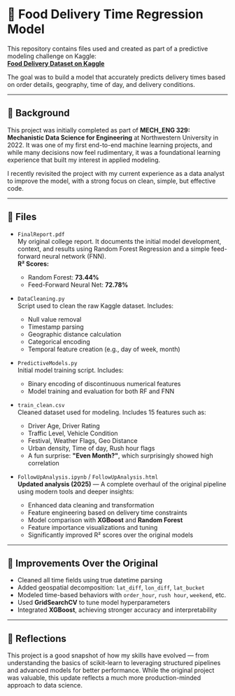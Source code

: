 # 🛵 Food Delivery Time Regression Model

This repository contains files used and created as part of a predictive modeling challenge on Kaggle:  
**[Food Delivery Dataset on Kaggle](https://www.kaggle.com/datasets/gauravmalik26/food-delivery-dataset?select=train.csv)**

The goal was to build a model that accurately predicts delivery times based on order details, geography, time of day, and delivery conditions.

---

## 📘 Background

This project was initially completed as part of **MECH_ENG 329: Mechanistic Data Science for Engineering** at Northwestern University in 2022. It was one of my first end-to-end machine learning projects, and while many decisions now feel rudimentary, it was a foundational learning experience that built my interest in applied modeling.

I recently revisited the project with my current experience as a data analyst to improve the model, with a strong focus on clean, simple, but effective code.

---

## 📁 Files

- `FinalReport.pdf`  
  My original college report. It documents the initial model development, context, and results using Random Forest Regression and a simple feed-forward neural network (FNN).  
  **R² Scores:**  
  - Random Forest: **73.44%**  
  - Feed-Forward Neural Net: **72.78%**

- `DataCleaning.py`  
  Script used to clean the raw Kaggle dataset. Includes:
  - Null value removal
  - Timestamp parsing
  - Geographic distance calculation
  - Categorical encoding
  - Temporal feature creation (e.g., day of week, month)

- `PredictiveModels.py`  
  Initial model training script. Includes:
  - Binary encoding of discontinuous numerical features
  - Model training and evaluation for both RF and FNN

- `train_clean.csv`  
  Cleaned dataset used for modeling. Includes 15 features such as:
  - Driver Age, Driver Rating
  - Traffic Level, Vehicle Condition
  - Festival, Weather Flags, Geo Distance
  - Urban density, Time of day, Rush hour flags
  - A fun surprise: **"Even Month?"**, which surprisingly showed high correlation

- `FollowUpAnalysis.ipynb` / `FollowUpAnalysis.html`  
  **Updated analysis (2025)** — A complete overhaul of the original pipeline using modern tools and deeper insights:
  - Enhanced data cleaning and transformation
  - Feature engineering based on delivery time constraints
  - Model comparison with **XGBoost** and **Random Forest**
  - Feature importance visualizations and tuning
  - Significantly improved R² scores over the original models

---

## 🚀 Improvements Over the Original

- Cleaned all time fields using true datetime parsing  
- Added geospatial decomposition: `lat_diff`, `lon_diff`, `lat_bucket`  
- Modeled time-based behaviors with `order_hour`, `rush hour`, `weekend`, etc.  
- Used **GridSearchCV** to tune model hyperparameters  
- Integrated **XGBoost**, achieving stronger accuracy and interpretability

---

## 💬 Reflections

This project is a good snapshot of how my skills have evolved — from understanding the basics of scikit-learn to leveraging structured pipelines and advanced models for better performance. While the original project was valuable, this update reflects a much more production-minded approach to data science.
